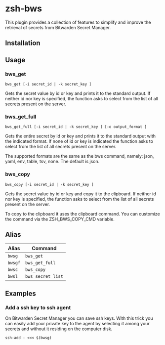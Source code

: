 # zsh-bws
This plugin provides a collection of features to simplify and improve the retrieval of secrets from Bitwarden Secret Manager.

## Installation

## Usage
### bws_get
```
bws_get [-i secret_id | -k secret_key ]
```
Gets the secret value by id or key and prints it to the standard output. If neither id nor key is specified, the function asks to select from the list of all secrets present on the server.
### bws_get_full
```
bws_get_full [-i secret_id | -k secret_key ] [-o output_format ]
```
Gets the entire secret by id or key and prints it to the standard output with the indicated format. If none of id or key is indicated the function asks to select from the list of all secrets present on the server.

The supported formats are the same as the bws command, namely: json, yaml, env, table, tsv, none. The default is json.
### bws_copy
```
bws_copy [-i secret_id | -k secret_key ]
```
Gets the secret value by id or key and copy it to the clipboard. If neither id nor key is specified, the function asks to select from the list of all secrets present on the server.

To copy to the clipboard it uses the clipboard command. You can customize the command via the ZSH_BWS_COPY_CMD variable.

## Alias

| Alias | Command |
| --- | --- |
| `bwsg` | `bws_get` |
| `bwsgf` | `bws_get_full` |
| `bwsc` | `bws_copy` |
| `bwsl` | `bws secret list` |

## Examples
### Add a ssh key to ssh agent

On Bitwarden Secret Manager you can save ssh keys. With this trick you can easily add your private key to the agent by selecting it among your secrets and without it residing on the computer disk.

```
ssh-add - <<< $(bwsg)
```

